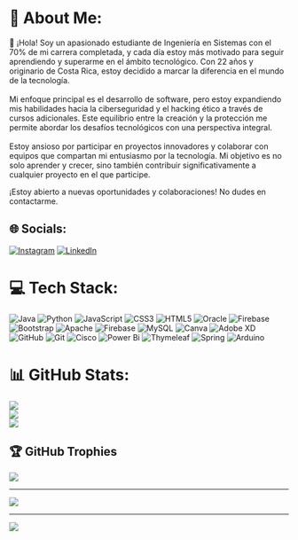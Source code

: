 # 💫 About Me:
👋 ¡Hola! Soy un apasionado estudiante de Ingeniería en Sistemas con el 70% de mi carrera completada, y cada día estoy más motivado para seguir aprendiendo y superarme en el ámbito tecnológico. Con 22 años y originario de Costa Rica, estoy decidido a marcar la diferencia en el mundo de la tecnología.<br><br>Mi enfoque principal es el desarrollo de software, pero estoy expandiendo mis habilidades hacia la ciberseguridad y el hacking ético a través de cursos adicionales. Este equilibrio entre la creación y la protección me permite abordar los desafíos tecnológicos con una perspectiva integral.<br><br>Estoy ansioso por participar en proyectos innovadores y colaborar con equipos que compartan mi entusiasmo por la tecnología. Mi objetivo es no solo aprender y crecer, sino también contribuir significativamente a cualquier proyecto en el que participe.


¡Estoy abierto a nuevas oportunidades y colaboraciones! No dudes en contactarme.

## 🌐 Socials:
[![Instagram](https://img.shields.io/badge/Instagram-%23E4405F.svg?logo=Instagram&logoColor=white)](https://instagram.com/_adrianrv_) [![LinkedIn](https://img.shields.io/badge/LinkedIn-%230077B5.svg?logo=linkedin&logoColor=white)](https://linkedin.com/in/adrian-rojas-vega-8a259b2a6) 

# 💻 Tech Stack:
![Java](https://img.shields.io/badge/java-%23ED8B00.svg?style=for-the-badge&logo=openjdk&logoColor=white) ![Python](https://img.shields.io/badge/python-3670A0?style=for-the-badge&logo=python&logoColor=ffdd54) ![JavaScript](https://img.shields.io/badge/javascript-%23323330.svg?style=for-the-badge&logo=javascript&logoColor=%23F7DF1E) ![CSS3](https://img.shields.io/badge/css3-%231572B6.svg?style=for-the-badge&logo=css3&logoColor=white) ![HTML5](https://img.shields.io/badge/html5-%23E34F26.svg?style=for-the-badge&logo=html5&logoColor=white) ![Oracle](https://img.shields.io/badge/Oracle-F80000?style=for-the-badge&logo=oracle&logoColor=white) ![Firebase](https://img.shields.io/badge/firebase-%23039BE5.svg?style=for-the-badge&logo=firebase) ![Bootstrap](https://img.shields.io/badge/bootstrap-%238511FA.svg?style=for-the-badge&logo=bootstrap&logoColor=white) ![Apache](https://img.shields.io/badge/apache-%23D42029.svg?style=for-the-badge&logo=apache&logoColor=white) ![Firebase](https://img.shields.io/badge/firebase-a08021?style=for-the-badge&logo=firebase&logoColor=ffcd34) ![MySQL](https://img.shields.io/badge/mysql-4479A1.svg?style=for-the-badge&logo=mysql&logoColor=white) ![Canva](https://img.shields.io/badge/Canva-%2300C4CC.svg?style=for-the-badge&logo=Canva&logoColor=white) ![Adobe XD](https://img.shields.io/badge/Adobe%20XD-470137?style=for-the-badge&logo=Adobe%20XD&logoColor=#FF61F6) ![GitHub](https://img.shields.io/badge/github-%23121011.svg?style=for-the-badge&logo=github&logoColor=white) ![Git](https://img.shields.io/badge/git-%23F05033.svg?style=for-the-badge&logo=git&logoColor=white) ![Cisco](https://img.shields.io/badge/cisco-%23049fd9.svg?style=for-the-badge&logo=cisco&logoColor=black) ![Power Bi](https://img.shields.io/badge/power_bi-F2C811?style=for-the-badge&logo=powerbi&logoColor=black) ![Thymeleaf](https://img.shields.io/badge/Thymeleaf-%23005C0F.svg?style=for-the-badge&logo=Thymeleaf&logoColor=white) ![Spring](https://img.shields.io/badge/spring-%236DB33F.svg?style=for-the-badge&logo=spring&logoColor=white) ![Arduino](https://img.shields.io/badge/-Arduino-00979D?style=for-the-badge&logo=Arduino&logoColor=white)
# 📊 GitHub Stats:
![](https://github-readme-stats.vercel.app/api?username=zu0gg&theme=dark&hide_border=false&include_all_commits=false&count_private=false)<br/>
![](https://github-readme-streak-stats.herokuapp.com/?user=zu0gg&theme=dark&hide_border=false)<br/>
![](https://github-readme-stats.vercel.app/api/top-langs/?username=zu0gg&theme=dark&hide_border=false&include_all_commits=false&count_private=false&layout=compact)

## 🏆 GitHub Trophies
![](https://github-profile-trophy.vercel.app/?username=zu0gg&theme=dark&no-frame=false&no-bg=true&margin-w=4)

---
[![](https://visitcount.itsvg.in/api?id=zu0gg&icon=0&color=0)](https://visitcount.itsvg.in)

<!-- Proudly created with GPRM ( https://gprm.itsvg.in ) -->
---
[![](https://visitcount.itsvg.in/api?id=zu0gg&icon=0&color=0)](https://visitcount.itsvg.in)

<!-- Proudly created with GPRM ( https://gprm.itsvg.in ) -->

